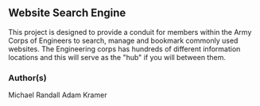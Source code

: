 ## Website Search Engine

This project is designed to provide a conduit for members within the Army Corps of Engineers to search, manage and bookmark commonly used websites. The Engineering corps has hundreds of different information locations and this will serve as the "hub" if you will between them.

### Author(s)

Michael Randall
Adam Kramer
